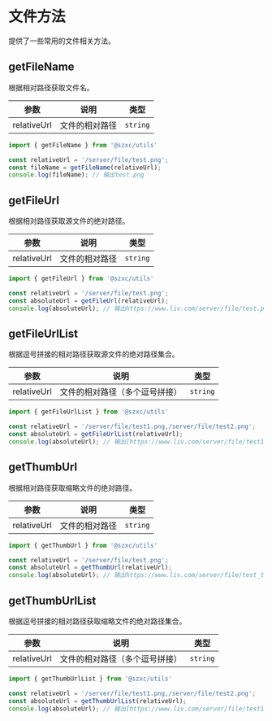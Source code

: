 # 文件方法

提供了一些常用的文件相关方法。

## getFileName

根据相对路径获取文件名。

|参数|说明|类型|
| ----|---- |---- |
|relativeUrl|文件的相对路径|`string`|

```ts
import { getFileName } from '@szxc/utils'

const relativeUrl = '/server/file/test.png';
const fileName = getFileName(relativeUrl);
console.log(fileName); // 输出test.png
```

## getFileUrl

根据相对路径获取源文件的绝对路径。

|参数|说明|类型|
| ----|---- |---- |
|relativeUrl|文件的相对路径|`string`|

```ts
import { getFileUrl } from '@szxc/utils'

const relativeUrl = '/server/file/test.png';
const absoluteUrl = getFileUrl(relativeUrl);
console.log(absoluteUrl); // 输出https://www.liv.com/server/file/test.png
```

## getFileUrlList

根据逗号拼接的相对路径获取源文件的绝对路径集合。

|参数|说明|类型|
| ----|---- |---- |
|relativeUrl|文件的相对路径（多个逗号拼接）|`string`|

```ts
import { getFileUrlList } from '@szxc/utils'

const relativeUrl = '/server/file/test1.png,/server/file/test2.png';
const absoluteUrl = getFileUrlList(relativeUrl);
console.log(absoluteUrl); // 输出[https://www.liv.com/server/file/test1.png, https://www.liv.com/server/file/test2.png]
```

## getThumbUrl

根据相对路径获取缩略文件的绝对路径。

|参数|说明|类型|
| ----|---- |---- |
|relativeUrl|文件的相对路径|`string`|

```ts
import { getThumbUrl } from '@szxc/utils'

const relativeUrl = '/server/file/test.png';
const absoluteUrl = getThumbUrl(relativeUrl);
console.log(absoluteUrl); // 输出https://www.liv.com/server/file/test_thumb.png
```

## getThumbUrlList

根据逗号拼接的相对路径获取缩略文件的绝对路径集合。

|参数|说明|类型|
| ----|---- |---- |
|relativeUrl|文件的相对路径（多个逗号拼接）|`string`|

```ts
import { getThumbUrlList } from '@szxc/utils'

const relativeUrl = '/server/file/test1.png,/server/file/test2.png';
const absoluteUrl = getThumbUrlList(relativeUrl);
console.log(absoluteUrl); // 输出[https://www.liv.com/server/file/test1_thumb.png, https://www.liv.com/server/file/test2_thumb.png]
```
